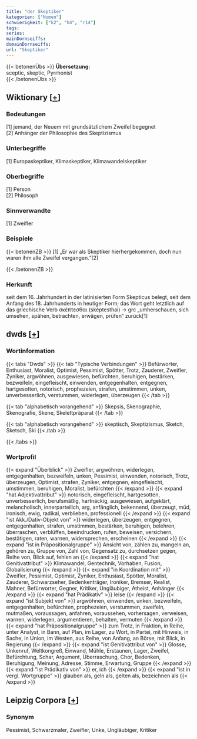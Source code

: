 ```yaml
---
title: "der Skeptiker"
kategorien: ["Nomen"]
schwierigkeit: ["k2", "h4", "r14"]
tags:
series:
mainDornseiffs:
domainDornseiffs:
url: "Skeptiker"
---
```


{{< betonenÜbs >}}
**Übersetzung:**  
sceptic, skeptic, Pyrrhonist  
{{< /betonenÜbs >}}

## Wiktionary [[+](https://de.wiktionary.org/wiki/Skeptiker)]

### Bedeutungen
[1] jemand, der Neuem mit grundsätzlichem Zweifel begegnet  
[2] Anhänger der Philosophie des Skeptizismus  

### Unterbegriffe
[1] Europaskeptiker, Klimaskeptiker, Klimawandelskeptiker  

### Oberbegriffe
[1] Person  
[2] Philosoph  

### Sinnverwandte
[1] Zweifler  

### Beispiele
{{< betonenZB >}}
[1] „Er war als Skeptiker hierhergekommen, doch nun waren ihm alle Zweifel vergangen.“[2]  

{{< /betonenZB >}}
### Herkunft
seit dem 16. Jahrhundert in der latinisierten Form Skepticus belegt, seit dem Anfang des 18. Jahrhunderts in heutiger Form; das Wort geht letztlich auf das griechische Verb σκέπτεσθαι (sképtesthai) → grc „umherschauen, sich umsehen, spähen, betrachten, erwägen, prüfen“ zurück[1]  



## dwds [[+](https://www.dwds.de/wb/Skeptiker)]

### Wortinformation
{{< tabs "Dwds" >}}
{{< tab "Typische Verbindungen" >}}
Befürworter, Enthusiast, Moralist, Optimist, Pessimist, Spötter, Trotz, Zauderer, Zweifler, Zyniker, argwöhnen, ausgewiesen, befürchten, beruhigen, bestärken, bezweifeln, eingefleischt, einwenden, entgegenhalten, entgegnen, hartgesotten, notorisch, prophezeien, strafen, umstimmen, unken, unverbesserlich, verstummen, widerlegen, überzeugen
{{< /tab >}}

{{< tab "alphabetisch vorangehend" >}}
Skepsis, Skenographie, Skenografie, Skene, Skelettpräparat
{{< /tab >}}

{{< tab "alphabetisch vorangehend" >}}
skeptisch, Skeptizismus, Sketch, Sketsch, Ski
{{< /tab >}}

{{< /tabs >}}

### Wortprofil
{{< expand "Überblick" >}} Zweifler, argwöhnen, widerlegen, entgegenhalten, bezweifeln, unken, Pessimist, einwenden, notorisch, Trotz, überzeugen, Optimist, strafen, Zyniker, entgegnen, eingefleischt, umstimmen, beruhigen, Moralist, befürchten {{< /expand >}}
{{< expand "hat Adjektivattribut" >}} notorisch, eingefleischt, hartgesotten, unverbesserlich, berufsmäßig, hartnäckig, ausgewiesen, aufgeklärt, melancholisch, innerparteilich, arg, anfänglich, bekennend, überzeugt, müd, ironisch, ewig, radikal, verblieben, professionell {{< /expand >}}
{{< expand "ist Akk./Dativ-Objekt von" >}} widerlegen, überzeugen, entgegnen, entgegenhalten, strafen, umstimmen, bestärken, beruhigen, belehren, überraschen, verblüffen, beeindrucken, rufen, beweisen, versichern, bestätigen, raten, warnen, widersprechen, erscheinen {{< /expand >}}
{{< expand "ist in Präpositionalgruppe" >}} Ansicht von, zählen zu, mangeln an, gehören zu, Gruppe von, Zahl von, Gegensatz zu, durchsetzen gegen, Reihe von, Blick auf, fehlen an {{< /expand >}}
{{< expand "hat Genitivattribut" >}} Klimawandel, Gentechnik, Vorhaben, Fusion, Globalisierung {{< /expand >}}
{{< expand "in Koordination mit" >}} Zweifler, Pessimist, Optimist, Zyniker, Enthusiast, Spötter, Moralist, Zauderer, Schwarzseher, Bedenkenträger, Ironiker, Bremser, Realist, Mahner, Befürworter, Gegner, Kritiker, Ungläubiger, Atheist, Anhänger {{< /expand >}}
{{< expand "hat Prädikativ" >}} leise {{< /expand >}}
{{< expand "ist Subjekt von" >}} argwöhnen, einwenden, unken, bezweifeln, entgegenhalten, befürchten, prophezeien, verstummen, zweifeln, mutmaßen, voraussagen, anfahren, voraussehen, vorhersagen, verweisen, warnen, widerlegen, argumentieren, behalten, vermuten {{< /expand >}}
{{< expand "hat Präpositionalgruppe" >}} zum Trotz, in Fraktion, in Reihe, unter Analyst, in Bann, auf Plan, im Lager, zu Wort, in Partei, mit Hinweis, in Sache, in Union, im Westen, aus Reihe, von Anfang, an Börse, mit Blick, in Regierung {{< /expand >}}
{{< expand "ist Genitivattribut von" >}} Glosse, Unkenruf, Weltkongreß, Einwand, Mühle, Erstaunen, Lager, Zweifel, Befürchtung, Schar, Argument, Überraschung, Chor, Bedenken, Beruhigung, Meinung, Adresse, Stimme, Erwartung, Gruppe {{< /expand >}}
{{< expand "ist Prädikativ von" >}} er, ich {{< /expand >}}
{{< expand "ist in vergl. Wortgruppe" >}} glauben als, geln als, gelten als, bezeichnen als {{< /expand >}}

## Leipzig Corpora [[+](https://corpora.uni-leipzig.de/en/res?word=Skeptiker&corpusId=deu_newscrawl-public_2018)]


### Synonym
Pessimist, Schwarzmaler, Zweifler, Unke, Ungläubiger, Kritiker

